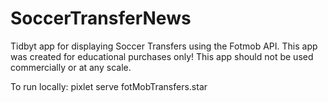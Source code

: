 # SoccerTransferNews
Tidbyt app for displaying Soccer Transfers using the Fotmob API. 
This app was created for educational purchases only!
This app should not be used commercially or at any scale. 

To run locally: pixlet serve fotMobTransfers.star
